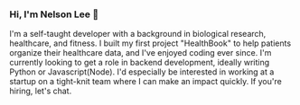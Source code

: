 ### Hi, I'm Nelson Lee 👋

I'm a self-taught developer with a background in biological research, healthcare, and fitness. I built my first project "HealthBook" to help patients organize their healthcare data, and I've enjoyed coding ever since. I'm currently looking to get a role in backend development, ideally writing Python or Javascript(Node). I'd especially be interested in working at a startup on a tight-knit team where I can make an impact quickly. If you're hiring, let's chat.
